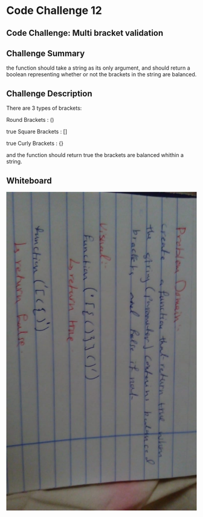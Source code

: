 # Code Challenge 12

## Code Challenge: Multi bracket validation

## Challenge Summary
the function should take a string as its only argument, and should return a boolean representing whether or not the brackets in the string are balanced. 

## Challenge Description
There are 3 types of brackets:

Round Brackets : () 

true Square Brackets : [] 

 true Curly Brackets : {}

 and the function should return true the brackets are balanced whithin a string.

 ## Whiteboard 
 ![](img/challenge12.jpeg)